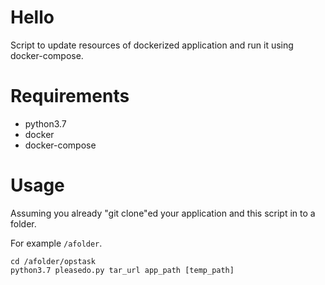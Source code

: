 # Hello

Script to update resources of dockerized
application and run it using docker-compose.

# Requirements

- python3.7
- docker
- docker-compose

# Usage

Assuming you already "git clone"ed your application
and this script in to a folder.

For example `/afolder`.

```
cd /afolder/opstask
python3.7 pleasedo.py tar_url app_path [temp_path]
```
